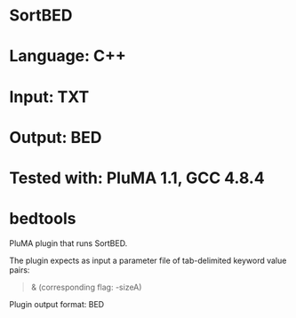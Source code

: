 # SortBED
# Language: C++
# Input: TXT
# Output: BED
# Tested with: PluMA 1.1, GCC 4.8.4
# bedtools

PluMA plugin that runs SortBED.

The plugin expects as input a parameter file of tab-delimited keyword value pairs: 
>& (corresponding flag: -sizeA)

Plugin output format: BED
